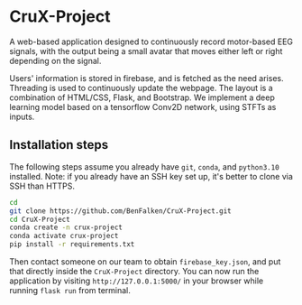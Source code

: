 # CruX-Project

A web-based application designed to continuously record motor-based EEG signals, with the output being a small avatar that moves either left or right depending on the signal.

Users' information is stored in firebase, and is fetched as the need arises. Threading is used to continuously update the webpage. The layout is a combination of HTML/CSS, Flask, and Bootstrap. We implement a deep learning model based on a tensorflow Conv2D network, using STFTs as inputs.

## Installation steps
The following steps assume you already have `git`, `conda`, and `python3.10` installed. Note: if you already have an SSH key set up, it's better to clone via SSH than HTTPS.

```bash
cd
git clone https://github.com/BenFalken/CruX-Project.git
cd CruX-Project
conda create -n crux-project
conda activate crux-project
pip install -r requirements.txt
```

Then contact someone on our team to obtain `firebase_key.json`, and put that directly inside the `CruX-Project` directory. You can now run the application by visiting `http://127.0.0.1:5000/` in your browser while running `flask run` from terminal.
